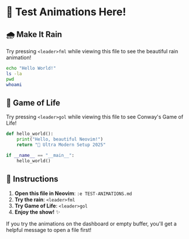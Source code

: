 # 🎪 Test Animations Here!

## 🌧️ Make It Rain

Try pressing `<leader>fml` while viewing this file to see the beautiful rain animation!

```bash
echo "Hello World!"
ls -la
pwd
whoami
```

## 🧬 Game of Life

Try pressing `<leader>gol` while viewing this file to see Conway's Game of Life!

```python
def hello_world():
    print("Hello, beautiful Neovim!")
    return "🚀 Ultra Modern Setup 2025"

if __name__ == "__main__":
    hello_world()
```

## 📝 Instructions

1. **Open this file in Neovim**: `:e TEST-ANIMATIONS.md`
2. **Try the rain**: `<leader>fml` 
3. **Try Game of Life**: `<leader>gol`
4. **Enjoy the show!** ✨

If you try the animations on the dashboard or empty buffer, you'll get a helpful message to open a file first!